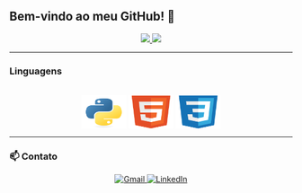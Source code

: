 ## Bem-vindo ao meu GitHub! 👋

<div align="center">
  <a href="https://github.com/Jhonatan-Orlandi-de-Abrantes">
    <img height="180em" src="https://github-readme-stats.vercel.app/api?username=Jhonatan-Orlandi-de-Abrantes&show_icons=true&theme=dracula&include_all_commits=true&count_private=true"/>
    <img height="180em" src="https://github-readme-stats.vercel.app/api/top-langs/?username=Jhonatan-Orlandi-de-Abrantes&layout=compact&langs_count=8&theme=dracula"/>
  </a>
</div>

---

### Linguagens

<div align="center" style="display: inline_block"><br>
  <img align="center" alt="Python" height="60" width="80" src="https://raw.githubusercontent.com/devicons/devicon/master/icons/python/python-original.svg">
  <img align="center" alt="HTML" height="60" width="80" src="https://raw.githubusercontent.com/devicons/devicon/master/icons/html5/html5-original.svg">
  <img align="center" alt="CSS" height="60" width="80" src="https://raw.githubusercontent.com/devicons/devicon/master/icons/css3/css3-original.svg">
</div>

<!-- [Snake Animation] # Termianr a animação da cobrinha! (https://www.youtube.com/watch?v=TsaLQAetPLU) -->

---

### 📫 Contato

<div align="center">
  <a href="mailto:jhonatanorlandi@gmail.com" target="_blank">
    <img
      src="https://img.shields.io/badge/Gmail-D14836?style=for-the-badge&logo=gmail&logoColor=white"
      alt="Gmail"
    />
  </a>

  <!-- LinkedIn -->
  <a href="https://br.linkedin.com/in/jhonatan-orlandi-de-abrantes-83b10a360" target="_blank">
    <img
      src="https://img.shields.io/badge/LinkedIn-0A66C2?style=for-the-badge&logo=linkedin&logoColor=white"
      alt="LinkedIn"
    />
  </a>
</div>
